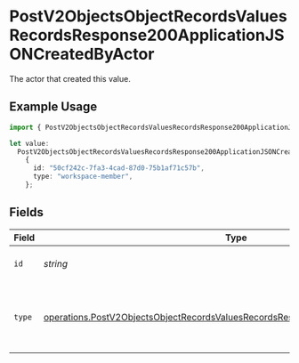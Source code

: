 # PostV2ObjectsObjectRecordsValuesRecordsResponse200ApplicationJSONCreatedByActor

The actor that created this value.

## Example Usage

```typescript
import { PostV2ObjectsObjectRecordsValuesRecordsResponse200ApplicationJSONCreatedByActor } from "attio-js/models/operations";

let value:
  PostV2ObjectsObjectRecordsValuesRecordsResponse200ApplicationJSONCreatedByActor =
    {
      id: "50cf242c-7fa3-4cad-87d0-75b1af71c57b",
      type: "workspace-member",
    };
```

## Fields

| Field                                                                                                                                                                                | Type                                                                                                                                                                                 | Required                                                                                                                                                                             | Description                                                                                                                                                                          |
| ------------------------------------------------------------------------------------------------------------------------------------------------------------------------------------ | ------------------------------------------------------------------------------------------------------------------------------------------------------------------------------------ | ------------------------------------------------------------------------------------------------------------------------------------------------------------------------------------ | ------------------------------------------------------------------------------------------------------------------------------------------------------------------------------------ |
| `id`                                                                                                                                                                                 | *string*                                                                                                                                                                             | :heavy_minus_sign:                                                                                                                                                                   | An ID to identify the actor.                                                                                                                                                         |
| `type`                                                                                                                                                                               | [operations.PostV2ObjectsObjectRecordsValuesRecordsResponse200ApplicationJSONType](../../models/operations/postv2objectsobjectrecordsvaluesrecordsresponse200applicationjsontype.md) | :heavy_minus_sign:                                                                                                                                                                   | The type of actor. [Read more information on actor types here](/docs/actors).                                                                                                        |